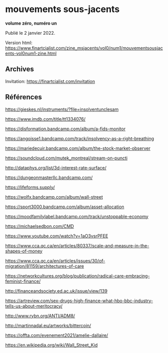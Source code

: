 # mouvements sous-jacents
**volume zéro, numéro un**

Publié le 2 janvier 2022.

Version html: https://www.finartcialist.com/zine_msjacents/vol0/num1/mouvementsousjacents-vol0num1-zine.html

## Archives

Invitation: https://finartcialist.com/invitation

## Références

https://gieskes.nl/instruments/?file=insolventunclesam

https://www.imdb.com/title/tt1334076/

https://disformation.bandcamp.com/album/a-fids-monitor

https://angoisse1.bandcamp.com/track/insolvency-as-a-right-breathing

https://mariedecuir.bandcamp.com/album/the-stock-market-observer

https://soundcloud.com/mutek_montreal/stream-on-puncti

http://dataphys.org/list/3d-interest-rate-surface/

https://dungeonmasterllc.bandcamp.com/

https://lifeforms.supply/

https://wolfx.bandcamp.com/album/wall-street

https://sport3000.bandcamp.com/album/asset-allocation

https://moodfamilylabel.bandcamp.com/track/unstoppable-economy

https://michaelsedbon.com/CMD

https://www.youtube.com/watch?v=1aO3vsrPFEE

https://www.cca.qc.ca/en/articles/80337/scale-and-measure-in-the-shapes-of-money

https://www.cca.qc.ca/en/articles/issues/30/of-migration/81159/architectures-of-care

https://networkcultures.org/blog/publication/radical-care-embracing-feminist-finance/

http://financeandsociety.ed.ac.uk/issue/view/139

https://artreview.com/sex-drugs-high-finance-what-hbo-bbc-industry-tells-us-about-meritocracy/

http://www.rybn.org/ANTI/ADM8/

http://martinnadal.eu/artworks/bittercoin/

https://offta.com/evenement2021/amelie-dallaire/

https://en.wikipedia.org/wiki/Wall_Street_Kid
